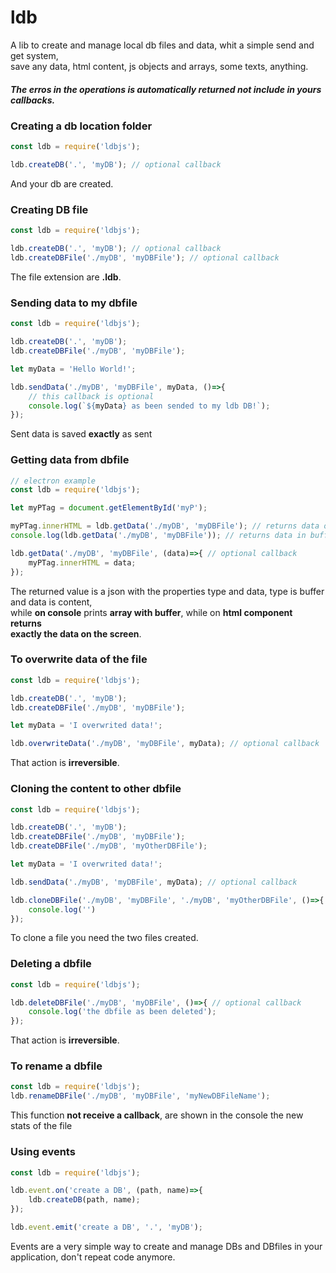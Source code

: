 # ldb
A lib to create and manage local db files and data, whit a simple send and get system,  
save any data, html content, js objects and arrays, some texts, anything.


##### The erros in the operations is automatically returned not include in yours callbacks.

### Creating a db location folder

```javascript
const ldb = require('ldbjs');

ldb.createDB('.', 'myDB'); // optional callback
```

And your db are created.


### Creating DB file

```javascript
const ldb = require('ldbjs');

ldb.createDB('.', 'myDB'); // optional callback
ldb.createDBFile('./myDB', 'myDBFile'); // optional callback
```

The file extension are **.ldb**.


### Sending data to my dbfile

```javascript
const ldb = require('ldbjs');

ldb.createDB('.', 'myDB');
ldb.createDBFile('./myDB', 'myDBFile');

let myData = 'Hello World!';

ldb.sendData('./myDB', 'myDBFile', myData, ()=>{
	// this callback is optional
	console.log(`${myData} as been sended to my ldb DB!`);
});
```

Sent data is saved **exactly** as sent


### Getting data from dbfile

```javascript
// electron example
const ldb = require('ldbjs');

let myPTag = document.getElementById('myP');

myPTag.innerHTML = ldb.getData('./myDB', 'myDBFile'); // returns data of the file
console.log(ldb.getData('./myDB', 'myDBFile')); // returns data in buffer format of the file

ldb.getData('./myDB', 'myDBFile', (data)=>{ // optional callback
	myPTag.innerHTML = data;
});
```

The returned value is a json with the properties type and data, type is buffer and data is content,  
while **on console** prints **array with buffer**, while on **html component returns  
exactly the data on the screen**.


### To overwrite data of the file

```javascript
const ldb = require('ldbjs');

ldb.createDB('.', 'myDB');
ldb.createDBFile('./myDB', 'myDBFile');

let myData = 'I overwrited data!';

ldb.overwriteData('./myDB', 'myDBFile', myData); // optional callback
```

That action is **irreversible**.


### Cloning the content to other dbfile

```javascript
const ldb = require('ldbjs');

ldb.createDB('.', 'myDB');
ldb.createDBFile('./myDB', 'myDBFile');
ldb.createDBFile('./myDB', 'myOtherDBFile');

let myData = 'I overwrited data!';

ldb.sendData('./myDB', 'myDBFile', myData); // optional callback

ldb.cloneDBFile('./myDB', 'myDBFile', './myDB', 'myOtherDBFile', ()=>{ // optional callback
	console.log('')
});
```

To clone a file you need the two files created.

### Deleting a dbfile

```javascript
const ldb = require('ldbjs');

ldb.deleteDBFile('./myDB', 'myDBFile', ()=>{ // optional callback
	console.log('the dbfile as been deleted');
});
```

That action is **irreversible**.

### To rename a dbfile

```javascript
const ldb = require('ldbjs');
ldb.renameDBFile('./myDB', 'myDBFile', 'myNewDBFileName');
```

This function **not receive a callback**, are shown in the console the new stats of the file

### Using events

```javascript
const ldb = require('ldbjs');

ldb.event.on('create a DB', (path, name)=>{
	ldb.createDB(path, name);
});

ldb.event.emit('create a DB', '.', 'myDB');
```

Events are a very simple way to create and manage DBs and DBfiles in your application, don't repeat code anymore.